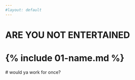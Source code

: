 ```yaml
---
#layout: default
---
```

# ARE YOU NOT ENTERTAINED
# {% include 01-name.md %}

# would ya work for once?
